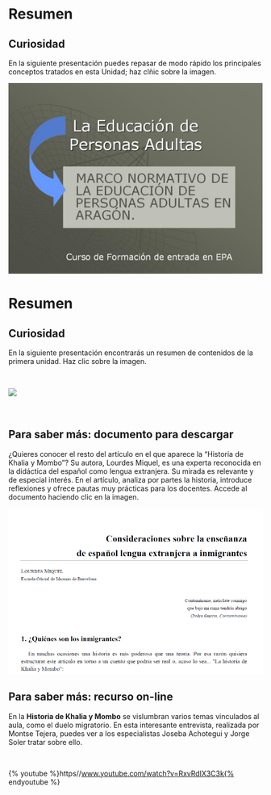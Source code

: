 
# Resumen

## Curiosidad 

En la siguiente presentación puedes repasar de modo rápido los principales conceptos tratados en esta Unidad; haz clñic sobre la imagen.



![](img/imag_resumenU4.JPG)


# Resumen

## Curiosidad 


En la siguiente presentación encontrarás un resumen de contenidos de la primera unidad. Haz clic sobre la imagen.



 





![](img/portada_resumen1.PNG)




 


## Para saber más: documento para descargar

¿Quieres conocer el resto del artículo en el que aparece la “Historia de Khalia y Mombo”? Su autora, Lourdes Miquel, es una experta reconocida en la didáctica del español como lengua extranjera. Su mirada es relevante y de especial interés. En el artículo, analiza por partes la historia, introduce reflexiones y ofrece pautas muy prácticas para los docentes. Accede al documento haciendo clic en la imagen.



![](img/image016.jpg)


## Para saber más: recurso on-line

En la **Historia de Khalia y Mombo** se vislumbran varios temas vinculados al aula, como el duelo migratorio. En esta interesante entrevista, realizada por Montse Tejera, puedes ver a los especialistas Joseba Achotegui y Jorge Soler tratar sobre ello.

 


{% youtube %}https//www.youtube.com/watch?v=RxvRdIX3C3k{% endyoutube %}
